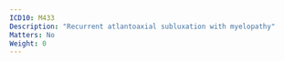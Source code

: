 ```yaml
---
ICD10: M433
Description: "Recurrent atlantoaxial subluxation with myelopathy"
Matters: No
Weight: 0
---
```


